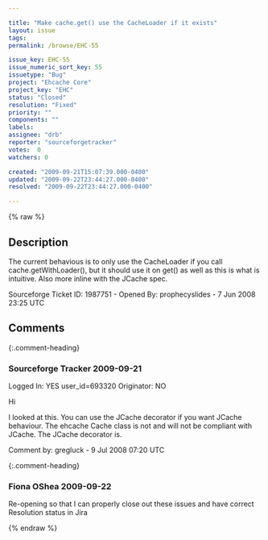 ```yaml
---

title: "Make cache.get() use the CacheLoader if it exists"
layout: issue
tags: 
permalink: /browse/EHC-55

issue_key: EHC-55
issue_numeric_sort_key: 55
issuetype: "Bug"
project: "Ehcache Core"
project_key: "EHC"
status: "Closed"
resolution: "Fixed"
priority: ""
components: ""
labels: 
assignee: "drb"
reporter: "sourceforgetracker"
votes:  0
watchers: 0

created: "2009-09-21T15:07:39.000-0400"
updated: "2009-09-22T23:44:27.000-0400"
resolved: "2009-09-22T23:44:27.000-0400"

---
```




{% raw %}



## Description

<div markdown="1" class="description">

The current behavious is to only use the CacheLoader if you call cache.getWithLoader(), but it should use it on get() as well as this is what is intuitive. Also more inline with the JCache spec. 

Sourceforge Ticket ID: 1987751 - Opened By: prophecyslides - 7 Jun 2008 23:25 UTC

</div>

## Comments


{:.comment-heading}
### **Sourceforge Tracker** <span class="date">2009-09-21</span>

<div markdown="1" class="comment">

Logged In: YES 
user\_id=693320
Originator: NO

Hi

I looked at this. You can use the JCache decorator if you want JCache behaviour. The ehcache Cache class is not and will not be compliant with JCache. The JCache decorator is.



Comment by: gregluck - 9 Jul 2008 07:20 UTC

</div>


{:.comment-heading}
### **Fiona OShea** <span class="date">2009-09-22</span>

<div markdown="1" class="comment">

Re-opening so that I can properly close out these issues and have correct Resolution status in Jira

</div>



{% endraw %}
